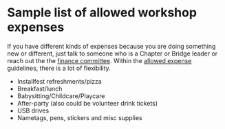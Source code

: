 # Sample list of allowed workshop expenses

If you have different kinds of expenses because you are doing something new or different, just talk
to someone who is a Chapter or Bridge leader or reach out the the [finance committee](mailto:finance@bridgefoundry.org). Within the [allowed expense](../bridge-chapter-policies.md#allowed-expenses) guidelines, there is a lot of flexibility.


* Installfest refreshments/pizza
* Breakfast/lunch
* Babysitting/Childcare/Playcare
* After-party (also could be volunteer drink tickets)
* USB drives
* Nametags, pens, stickers and misc supplies
